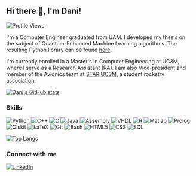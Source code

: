 ## Hi there 👋, I'm Dani!

<!--
**danmohedano/danmohedano** is a ✨ _special_ ✨ repository because its `README.md` (this file) appears on your GitHub profile.

Here are some ideas to get you started:

- 🔭 I’m currently working on ...
- 🌱 I’m currently learning ...
- 👯 I’m looking to collaborate on ...
- 🤔 I’m looking for help with ...
- 💬 Ask me about ...
- 📫 How to reach me: ...
- 😄 Pronouns: ...
- ⚡ Fun fact: ...
-->

![Profile Views](https://komarev.com/ghpvc/?username=danmohedano&style=flat&color=brightgreen&style=for-the-badge)

I'm a Computer Engineer graduated from UAM. I developed my thesis on the subject of Quantum-Enhanced Machine Learning algorithms. The resulting Python library can be found [here](https://github.com/danmohedano/scikit-qlearn).

I'm currently enrolled in a Master's in Computer Engineering at UC3M, where I serve as a Research Assistant (RA). I am also Vice-president and member of the Avionics team at [STAR UC3M](https://www.staruc3m.com/), a student rocketry association.

[![Dani's GitHub stats](https://github-readme-stats.vercel.app/api?username=danmohedano&count_private=true&theme=buefy&show_icons=true)](https://github.com/anuraghazra/github-readme-stats)


### Skills

![Python](https://img.shields.io/badge/Python-3776AB?logo=python&logoColor=white&style=falt-square)
![C++](https://img.shields.io/badge/C++-00599C?logo=cplusplus&logoColor=white&style=falt-square)
![C](https://img.shields.io/badge/C-A8B9CC?logo=c&logoColor=white&style=falt-square)
![Java](https://img.shields.io/badge/Java-f89820?logo=java&logoColor=white&style=falt-square)
![Assembly](https://img.shields.io/badge/Assembly-02456C?logo=pastebin&logoColor=white&style=falt-square)
![VHDL](https://img.shields.io/badge/VHDL-808080?logo=&style=falt-square)
![R](https://img.shields.io/badge/R-276DC3?logo=r&logoColor=white&style=falt-square)
![Matlab](https://img.shields.io/badge/Matlab-808080?&style=falt-square)
![Prolog](https://img.shields.io/badge/Prolog-808080?&style=falt-square)
![Qiskit](https://img.shields.io/badge/Qiskit-6929C4?logo=qiskit&logoColor=white&style=falt-square)
![LaTeX](https://img.shields.io/badge/LaTeX-008080?logo=latex&logoColor=white&style=falt-square)
![Git](https://img.shields.io/badge/Git-F05032?logo=git&logoColor=white&style=falt-square)
![Bash](https://img.shields.io/badge/bash-4EAA25?logo=gnubash&logoColor=white&style=falt-square)
![HTML5](https://img.shields.io/badge/HTML5-E34F26?logo=html5&logoColor=white&style=falt-square)
![CSS](https://img.shields.io/badge/CSS-1572B6?logo=css&logoColor=white&style=falt-square)
![SQL](https://img.shields.io/badge/PostgreSQL-4169E1?logo=postgresql&logoColor=white&style=falt-square)

[![Top Langs](https://github-readme-stats.vercel.app/api/top-langs/?username=danmohedano&layout=compact&hide=jupyter%20notebook,html,css)](https://github.com/anuraghazra/github-readme-stats)


### Connect with me 

[![LinkedIn](https://img.shields.io/badge/LinkedIn-0A66C2?logo=linkedin&logoColor=white&style=falt-square)](https://www.linkedin.com/in/dmohedanorodriguez/)
